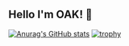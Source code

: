 ## Hello I'm OAK! 👋

[![Anurag's GitHub stats](https://github-readme-stats.vercel.app/api?username=Mark-ait)](https://lilianhua.com)
[![trophy](https://github-profile-trophy.vercel.app/?username=Mark-ait)](https://lilianhua.com)

<!--
**Mark-ait/Mark-ait** is a ✨ _special_ ✨ repository because its `README.md` (this file) appears on your GitHub profile.

Here are some ideas to get you started:

- 🔭 I’m currently working on ...
- 🌱 I’m currently learning ...
- 👯 I’m looking to collaborate on ...
- 🤔 I’m looking for help with ...
- 💬 Ask me about ...
- 📫 How to reach me: ...
- 😄 Pronouns: ...
- ⚡ Fun fact: ...
-->
